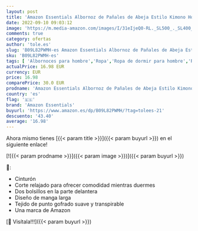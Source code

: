 ```yaml
---
layout: post
title: 'Amazon Essentials Albornoz de Pañales de Abeja Estilo Kimono Hombre  Beige  M'
date: 2022-09-10 09:03:12
image: 'https://m.media-amazon.com/images/I/31eIjeQ0-RL._SL500_._SL400_.jpg'
comments: true
category: ofertas
author: 'tole.es'
slug: 'B09L82PWMH-es Amazon Essentials Albornoz de Pañales de Abeja Estilo...'
sku: 'B09L82PWMH-es'
tags: [ 'Albornoces para hombre','Ropa','Ropa de dormir para hombre','Ropa para hombre','amazon essentials','pañales','🇪🇸', ]
actualPrice: 16.98 EUR
currency: EUR
price: 16.98
comparePrice: 30.0 EUR
prodname: 'Amazon Essentials Albornoz de Pañales de Abeja Estilo Kimono Hombre  Beige  M'
country: 'es'
flag: '🇪🇸'
brand: 'Amazon Essentials'
buyurl: 'https://www.amazon.es/dp/B09L82PWMH/?tag=tolees-21'
descuento: '43.40'
average: '16.98'
---
```


Ahora mismo tienes [{{< param title >}}]({{< param buyurl >}}) en el siguiente enlace!

[![{{< param prodname >}}]({{< param image >}})]({{< param buyurl >}})

🔎:

- Cinturón
- Corte relajado para ofrecer comodidad mientras duermes
- Dos bolsillos en la parte delantera
- Diseño de manga larga
- Tejido de punto gofrado suave y transpirable
- Una marca de Amazon

[🛒 Visítala!!!]({{< param buyurl >}})
